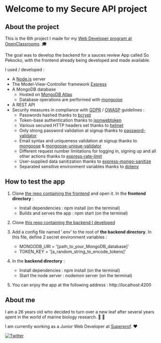 # Welcome to my Secure API project

## About the project

This is the 6th project I made for my [Web Developer program at OpenClassrooms](https://openclassrooms.com/fr/paths/185-developpeur-web). :mortar_board:

The goal was to develop the backend for a sauces review App called So Pekocko, with the frontend already being developed and made available.


I used / developed : 
* A [Node.js](https://nodejs.org/en/) server
* The Model-View-Controller framework [Express](https://expressjs.com/)
* A MongoDB database
    * Hosted on [MongoDB Atlas](https://www.mongodb.com/cloud/atlas)
    * Database operations are performed with [mongoose](https://www.npmjs.com/package/mongoose)
* A REST API
* Security measures in compliance with [GDPR](https://www.cnil.fr/en/gdpr-developers-guide) / [OWASP](https://owasp.org/www-project-top-ten/) guidelines : 
    * Passwords hashed thanks to [bcrypt](https://www.npmjs.com/package/bcrypt)
    * Token-base authentication thanks to [jsonwebtoken](https://www.npmjs.com/package/jsonwebtoken)
    * Various secured HTTP headers set thanks to [helmet](https://www.npmjs.com/package/helmet)
    * Only strong password validation at signup thanks to [password-validator](https://www.npmjs.com/package/password-validator)
    * Email syntax and uniqueness validation at signup thanks to [mongoose](https://www.npmjs.com/package/mongoose) & [mongoose-unique-validator](https://www.npmjs.com/package/mongoose-unique-validator)       
    * Different request number limitations for logging in, signing up and all other actions thanks to [express-rate-limit](https://www.npmjs.com/package/express-rate-limit)      
    * User-supplied data sanitization thanks to [express-mongo-sanitize](https://www.npmjs.com/package/express-mongo-sanitize)      
    * Separated sensitive environment variables thanks to [dotenv](https://www.npmjs.com/package/dotenv)      


## How to test the app

1. Clone [the repo containing the frontend](https://github.com/OpenClassrooms-Student-Center/dwj-projet6) and open it. In the **frontend directory** :
    * Install dependencies : npm install (on the terminal)
    * Builds and serves the app : npm start (on the terminal)

2. Clone [this repo containing the backend I developed](https://github.com/cdesurmo64/projet6-so-pekocko-backend) 

3. Add a config file named '.env' to the root of **the backend directory**. In this file, define 2 secret environment variables :
    * MONGODB_URI = '[path_to_your_MongoDB_database]'
    * TOKEN_KEY = '[a_random_string_to_encode_tokens]'

4. In the **backend directory** : 
    * Install dependencies : npm install (on the terminal)
    * Start the node server : nodemon server (on the terminal)
    
5. You can enjoy the app at the following address : http://localhost:4200 


## About me 

I am a 26 years old who decided to turn over a new leaf after several years spent in the world of marine biology research. :octopus: :microscope:

I am currently working as a Junior Web Developer at [Superprof](https://www.superprof.fr/). :heart:


[![Twitter](https://img.shields.io/twitter/url/https/twitter.com/cdesurmo.svg?style=social&label=Follow%20%40cdesurmo)](https://twitter.com/cdesurmo)

